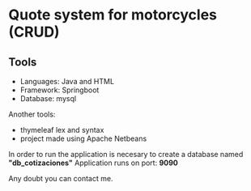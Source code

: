 # Quote system for motorcycles (CRUD)


## Tools

- Languages: Java and HTML
- Framework: Springboot
- Database: mysql

Another tools: 
- thymeleaf lex and syntax
- project made using Apache Netbeans


In order to run the application is necesary to create a database named **"db_cotizaciones"**
Application runs on port: **9090**


Any doubt you can contact me. 
